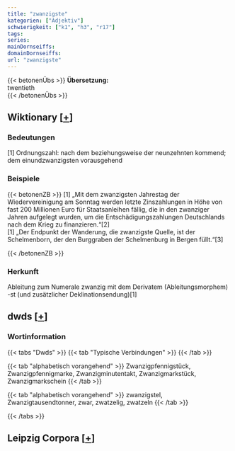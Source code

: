 ```yaml
---
title: "zwanzigste"
kategorien: ["Adjektiv"]
schwierigkeit: ["k1", "h3", "r17"]
tags:
series:
mainDornseiffs:
domainDornseiffs:
url: "zwanzigste"
---
```


{{< betonenÜbs >}}
**Übersetzung:**  
twentieth  
{{< /betonenÜbs >}}

## Wiktionary [[+](https://de.wiktionary.org/wiki/zwanzigste)]

### Bedeutungen
[1] Ordnungszahl: nach dem beziehungsweise der neunzehnten kommend; dem einundzwanzigsten vorausgehend  

### Beispiele
{{< betonenZB >}}
[1] „Mit dem zwanzigsten Jahrestag der Wiedervereinigung am Sonntag werden letzte Zinszahlungen in Höhe von fast 200 Millionen Euro für Staatsanleihen fällig, die in den zwanziger Jahren aufgelegt wurden, um die Entschädigungszahlungen Deutschlands nach dem Krieg zu finanzieren.“[2]  
[1] „Der Endpunkt der Wanderung, die zwanzigste Quelle, ist der Schelmenborn, der den Burggraben der Schelmenburg in Bergen füllt.“[3]  

{{< /betonenZB >}}
### Herkunft
Ableitung zum Numerale zwanzig mit dem Derivatem (Ableitungsmorphem) -st (und zusätzlicher Deklinationsendung)[1]  



## dwds [[+](https://www.dwds.de/wb/zwanzigste)]

### Wortinformation
{{< tabs "Dwds" >}}
{{< tab "Typische Verbindungen" >}}
{{< /tab >}}

{{< tab "alphabetisch vorangehend" >}}
Zwanzigpfennigstück, Zwanzigpfennigmarke, Zwanzigminutentakt, Zwanzigmarkstück, Zwanzigmarkschein
{{< /tab >}}

{{< tab "alphabetisch vorangehend" >}}
zwanzigstel, Zwanzigtausendtonner, zwar, zwatzelig, zwatzeln
{{< /tab >}}

{{< /tabs >}}

## Leipzig Corpora [[+](https://corpora.uni-leipzig.de/en/res?word=zwanzigste&corpusId=deu_newscrawl-public_2018)]

